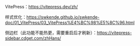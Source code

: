 VitePress：https://vitepress.dev/zh/

样式优化：https://swkende.github.io/swkende-doc/01_VitePress/03_VitePress%E4%BC%98%E5%8C%96.html

侧边栏（此功能不能热更，需要重启后才刷新）：https://vitepress-sidebar.cdget.com/zhHans/
